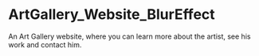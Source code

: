# ArtGallery_Website_BlurEffect
An Art Gallery website, where you can learn more about the artist, see his work and contact him.
